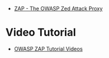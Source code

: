 
* [ZAP - The OWASP Zed Attack Proxy](https://www.zaproxy.org/)

# Video Tutorial
* [OWASP ZAP Tutorial Videos](https://www.youtube.com/playlist?list=PLEBitBW-Hlsv8cEIUntAO8st2UGhmrjUB)
